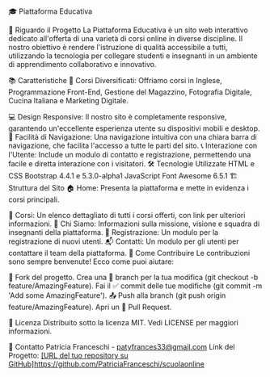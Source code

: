🎓 Piattaforma Educativa

🌟 Riguardo il Progetto
La Piattaforma Educativa è un sito web interattivo dedicato all'offerta di una varietà di corsi online in diverse discipline. Il nostro obiettivo è rendere l'istruzione di qualità accessibile a tutti, utilizzando la tecnologia per collegare studenti e insegnanti in un ambiente di apprendimento collaborativo e innovativo.

📚 Caratteristiche
🌈 Corsi Diversificati: Offriamo corsi in Inglese, Programmazione Front-End, Gestione del Magazzino, Fotografia Digitale, Cucina Italiana e Marketing Digitale.

💻 Design Responsive: Il nostro sito è completamente responsive, garantendo un'eccellente esperienza utente su dispositivi mobili e desktop.
🧭 Facilità di Navigazione: Una navigazione intuitiva con una chiara barra di navigazione, che facilita l'accesso a tutte le parti del sito.
📞 Interazione con l'Utente: Include un modulo di contatto e registrazione, permettendo una facile e diretta interazione con i visitatori.
🛠 Tecnologie Utilizzate
HTML e CSS
Bootstrap 4.4.1 e 5.3.0-alpha1
JavaScript
Font Awesome 6.5.1
🏗 Struttura del Sito
🏠 Home: Presenta la piattaforma e mette in evidenza i corsi principali.

📖 Corsi: Un elenco dettagliato di tutti i corsi offerti, con link per ulteriori informazioni.
👥 Chi Siamo: Informazioni sulla missione, visione e squadra di insegnanti della piattaforma.
📝 Registrazione: Un modulo per la registrazione di nuovi utenti.
📬 Contatti: Un modulo per gli utenti per contattare il team della piattaforma.
🤝 Come Contribuire
Le contribuzioni sono sempre benvenute! Ecco come puoi aiutare:

🔀 Fork del progetto.
Crea una 🔖 branch per la tua modifica (git checkout -b feature/AmazingFeature).
Fai il ✅ commit delle tue modifiche (git commit -m 'Add some AmazingFeature').
📤 Push alla branch (git push origin feature/AmazingFeature).
Apri un 🔗 Pull Request.

📜 Licenza
Distribuito sotto la licenza MIT. Vedi LICENSE per maggiori informazioni.

📩 Contatto
Patricia Franceschi - patyfrances33@gmail.com
Link del Progetto: [[URL del tuo repository su GitHub]](https://github.com/PatriciaFranceschi/scuolaonline)https://github.com/PatriciaFranceschi/scuolaonline
